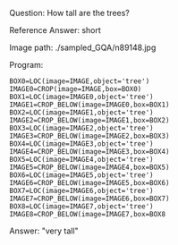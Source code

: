 Question: How tall are the trees?

Reference Answer: short

Image path: ./sampled_GQA/n89148.jpg

Program:

```
BOX0=LOC(image=IMAGE,object='tree')
IMAGE0=CROP(image=IMAGE,box=BOX0)
BOX1=LOC(image=IMAGE0,object='tree')
IMAGE1=CROP_BELOW(image=IMAGE0,box=BOX1)
BOX2=LOC(image=IMAGE1,object='tree')
IMAGE2=CROP_BELOW(image=IMAGE1,box=BOX2)
BOX3=LOC(image=IMAGE2,object='tree')
IMAGE3=CROP_BELOW(image=IMAGE2,box=BOX3)
BOX4=LOC(image=IMAGE3,object='tree')
IMAGE4=CROP_BELOW(image=IMAGE3,box=BOX4)
BOX5=LOC(image=IMAGE4,object='tree')
IMAGE5=CROP_BELOW(image=IMAGE4,box=BOX5)
BOX6=LOC(image=IMAGE5,object='tree')
IMAGE6=CROP_BELOW(image=IMAGE5,box=BOX6)
BOX7=LOC(image=IMAGE6,object='tree')
IMAGE7=CROP_BELOW(image=IMAGE6,box=BOX7)
BOX8=LOC(image=IMAGE7,object='tree')
IMAGE8=CROP_BELOW(image=IMAGE7,box=BOX8
```
Answer: "very tall"

